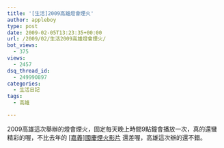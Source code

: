 ```yaml
---
title: '[生活]2009高雄燈會煙火'
author: appleboy
type: post
date: 2009-02-05T13:23:35+00:00
url: /2009/02/生活2009高雄燈會煙火/
bot_views:
  - 375
views:
  - 2457
dsq_thread_id:
  - 249990897
categories:
  - 生活日記
tags:
  - 高雄

---
```

2009高雄這次舉辦的燈會煙火，固定每天晚上時間9點鐘會播放一次，真的還蠻精彩的喔，不比去年的 [[嘉義]國慶煙火影片][1] 還差喔，高雄這次辦的還不錯。

 [1]: http://blog.wu-boy.com/2008/10/12/543/